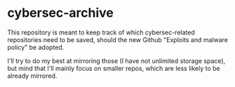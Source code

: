 # cybersec-archive

This repository is meant to keep track of which cybersec-related repositories
need to be saved, should the new Github "Exploits and malware policy" be adopted.

I'll try to do my best at mirroring those (I have not unlimited storage space),
but mind that I'll mainly focus on smaller repos, which are less likely to be
already mirrored.
